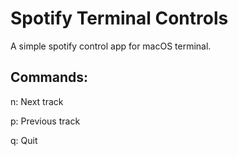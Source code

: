 # Spotify Terminal Controls

A simple spotify control app for macOS terminal.

## Commands:

n: Next track

p: Previous track

q: Quit